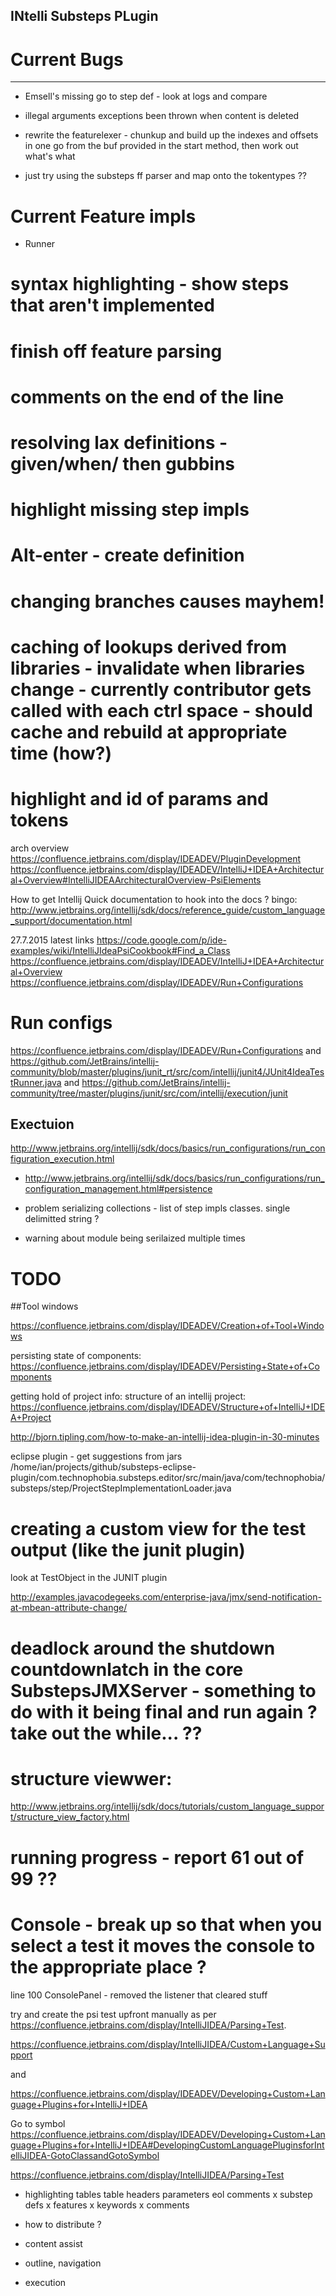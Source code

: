 ## INtelli Substeps PLugin

# Current Bugs
--------------

* Emsell's missing go to step def - look at logs and compare
* illegal arguments exceptions been thrown when content is deleted

* rewrite the featurelexer - chunkup and build up the indexes and offsets in one go from the buf provided in the start method, then work out what's what
- just try using the substeps ff parser and map onto the tokentypes ??


# Current Feature impls
* Runner




# syntax highlighting - show steps that aren't implemented

# finish off feature parsing

# comments on the end of the line
# resolving lax definitions - given/when/ then gubbins


# highlight missing step impls
# Alt-enter - create definition


# changing branches causes mayhem!


# caching of lookups derived from libraries - invalidate when libraries change - currently contributor gets called with each ctrl space - should cache and rebuild at appropriate time (how?)

# highlight and id of params and tokens

arch overview
https://confluence.jetbrains.com/display/IDEADEV/PluginDevelopment
https://confluence.jetbrains.com/display/IDEADEV/IntelliJ+IDEA+Architectural+Overview#IntelliJIDEAArchitecturalOverview-PsiElements




How to get Intellij Quick documentation to hook into the docs ?
bingo: http://www.jetbrains.org/intellij/sdk/docs/reference_guide/custom_language_support/documentation.html


27.7.2015
latest links
https://code.google.com/p/ide-examples/wiki/IntelliJIdeaPsiCookbook#Find_a_Class
https://confluence.jetbrains.com/display/IDEADEV/IntelliJ+IDEA+Architectural+Overview
https://confluence.jetbrains.com/display/IDEADEV/Run+Configurations


# Run configs



https://confluence.jetbrains.com/display/IDEADEV/Run+Configurations
and
https://github.com/JetBrains/intellij-community/blob/master/plugins/junit_rt/src/com/intellij/junit4/JUnit4IdeaTestRunner.java
and 
https://github.com/JetBrains/intellij-community/tree/master/plugins/junit/src/com/intellij/execution/junit


## Exectuion
http://www.jetbrains.org/intellij/sdk/docs/basics/run_configurations/run_configuration_execution.html
- http://www.jetbrains.org/intellij/sdk/docs/basics/run_configurations/run_configuration_management.html#persistence


    

- problem serializing collections - list of step impls classes.  single delimitted string ?

- warning about module being serilaized multiple times

# TODO

##Tool windows 

https://confluence.jetbrains.com/display/IDEADEV/Creation+of+Tool+Windows




persisting state of components:
https://confluence.jetbrains.com/display/IDEADEV/Persisting+State+of+Components

getting hold of project info:
structure of an intellij project:
https://confluence.jetbrains.com/display/IDEADEV/Structure+of+IntelliJ+IDEA+Project

http://bjorn.tipling.com/how-to-make-an-intellij-idea-plugin-in-30-minutes


eclipse plugin - get suggestions from jars
/home/ian/projects/github/substeps-eclipse-plugin/com.technophobia.substeps.editor/src/main/java/com/technophobia/substeps/step/ProjectStepImplementationLoader.java


# creating a custom view for the test output (like the junit plugin)
look at TestObject in the JUNIT plugin




http://examples.javacodegeeks.com/enterprise-java/jmx/send-notification-at-mbean-attribute-change/


 
 
# deadlock around the shutdown countdownlatch in the core SubstepsJMXServer - something to do with it being final and run again ? take out the while... ??


# structure viewwer: 
http://www.jetbrains.org/intellij/sdk/docs/tutorials/custom_language_support/structure_view_factory.html


# running progress - report 61 out of 99 ??

# Console - break up so that when you select a test it moves the console to the appropriate place ?
line 100 ConsolePanel - removed the listener that cleared stuff



try and create the psi test upfront manually
as per https://confluence.jetbrains.com/display/IntelliJIDEA/Parsing+Test.

https://confluence.jetbrains.com/display/IntelliJIDEA/Custom+Language+Support

and 

https://confluence.jetbrains.com/display/IDEADEV/Developing+Custom+Language+Plugins+for+IntelliJ+IDEA


Go to symbol
https://confluence.jetbrains.com/display/IDEADEV/Developing+Custom+Language+Plugins+for+IntelliJ+IDEA#DevelopingCustomLanguagePluginsforIntelliJIDEA-GotoClassandGotoSymbol


https://confluence.jetbrains.com/display/IntelliJIDEA/Parsing+Test


* highlighting
    tables
    table headers
    parameters
    eol comments
  x  substep defs
  x  features
  x  keywords
  x  comments

* how to distribute ?
    
* content assist

* outline, navigation

* execution
